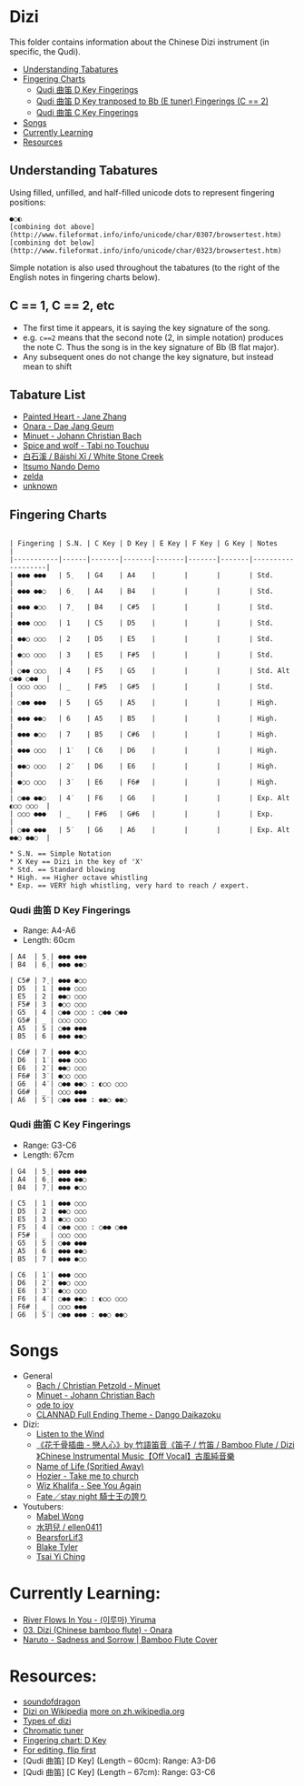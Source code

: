 # Dizi

This folder contains information about the Chinese Dizi instrument (in specific, the Qudi).

 - [Understanding Tabatures](#understanding-tabatures)
 - [Fingering Charts](#fingering-charts)
   - [Qudi 曲笛 D Key Fingerings](#qudi-曲笛-d-key-fingerings)
   - [Qudi 曲笛 D Key tranposed to Bb (E tuner) Fingerings (C == 2)](#qudi-曲笛-d-key-tranposed-to-bb-e-tuner-fingerings-c--2)
   - [Qudi 曲笛 C Key Fingerings](#qudi-曲笛-c-key-fingerings)
 - [Songs](#songs)
 - [Currently Learning](#currently-learning)
 - [Resources](#resources)

## Understanding Tabatures

Using filled, unfilled, and half-filled unicode dots to represent fingering positions:

```
●○◐
[combining dot above](http://www.fileformat.info/info/unicode/char/0307/browsertest.htm)
[combining dot below](http://www.fileformat.info/info/unicode/char/0323/browsertest.htm) 
```

Simple notation is also used throughout the tabatures (to the right of the English notes in fingering charts below).


## C == 1, C == 2, etc

- The first time it appears, it is saying the key signature of the song.
- e.g. `c==2` means that the second note (2, in simple notation) produces the note C. Thus the song is in the key signature of Bb (B flat major).
- Any subsequent ones do not change the key signature, but instead mean to shift 



## Tabature List

  - [Painted Heart - Jane Zhang](https://github.com/slimsag/music/blob/master/dizi/painted_heart.md#painted-heart---jane-zhang)
  - [Onara - Dae Jang Geum](https://github.com/slimsag/music/blob/master/dizi/onara.md#onara---dae-jang-geum)
  - [Minuet - Johann Christian Bach](https://github.com/slimsag/music/blob/master/dizi/minuet.md#minuet---johann-christian-bach)
  - [Spice and wolf - Tabi no Touchuu](https://github.com/slimsag/music/blob/master/dizi/spice_and_wolf.md#spice-and-wolf---tabi-no-touchuu)
  - [白石溪 / Báishí Xī / White Stone Creek](https://github.com/slimsag/music/blob/master/dizi/white_stone_creek.md#白石溪--báishí-xī--white-stone-creek)
  - [Itsumo Nando Demo](https://github.com/slimsag/music/blob/master/dizi/itsumo_nando_demo.md#qu-di-key-c-itsumo-nando-demo)
  - [zelda](https://github.com/slimsag/music/blob/master/dizi/zelda.md)
  - [unknown](https://github.com/slimsag/music/blob/master/dizi/unknown.md)

## Fingering Charts

```

| Fingering | S.N. | C Key | D Key | E Key | F Key | G Key | Notes             |
|-----------|------|-------|-------|-------|-------|-------|-------------------|
| ●●● ●●●   | 5̣    | G4    | A4    |       |       |       | Std.              |
| ●●● ●●○   | 6̣    | A4    | B4    |       |       |       | Std.              |
| ●●● ●○○   | 7̣    | B4    | C#5   |       |       |       | Std.              |
| ●●● ○○○   | 1    | C5    | D5    |       |       |       | Std.              |
| ●●○ ○○○   | 2    | D5    | E5    |       |       |       | Std.              |
| ●○○ ○○○   | 3    | E5    | F#5   |       |       |       | Std.              |
| ○●● ○○○   | 4    | F5    | G5    |       |       |       | Std. Alt ○●● ○●●  |
| ○○○ ○○○   | _    | F#5   | G#5   |       |       |       | Std.              |
| ○●● ●●●   | 5    | G5    | A5    |       |       |       | High.             |
| ●●● ●●○   | 6    | A5    | B5    |       |       |       | High.             |
| ●●● ●○○   | 7    | B5    | C#6   |       |       |       | High.             |
| ●●● ○○○   | 1̇    | C6    | D6    |       |       |       | High.             |
| ●●○ ○○○   | 2̇    | D6    | E6    |       |       |       | High.             |
| ●○○ ○○○   | 3̇    | E6    | F6#   |       |       |       | High.             |
| ○●● ●●○   | 4̇    | F6    | G6    |       |       |       | Exp. Alt ◐○○ ○○○  |
| ○○○ ●●●   | _    | F#6   | G#6   |       |       |       | Exp.              |
| ○●● ●●●   | 5̇    | G6    | A6    |       |       |       | Exp. Alt ●●○ ●●○  |

* S.N. == Simple Notation
* X Key == Dizi in the key of 'X'
* Std. == Standard blowing
* High. == Higher octave whistling
* Exp. == VERY high whistling, very hard to reach / expert.
```

### Qudi 曲笛 D Key Fingerings

- Range: A4-A6
- Length: 60cm

```
| A4  | 5̣ | ●●● ●●●
| B4  | 6̣ | ●●● ●●○

| C5# | 7̣ | ●●● ●○○
| D5  | 1 | ●●● ○○○
| E5  | 2 | ●●○ ○○○
| F5# | 3 | ●○○ ○○○
| G5  | 4 | ○●● ○○○ : ○●● ○●●
| G5# | _ | ○○○ ○○○
| A5  | 5 | ○●● ●●●
| B5  | 6 | ●●● ●●○

| C6# | 7 | ●●● ●○○
| D6  | 1̇ | ●●● ○○○
| E6  | 2̇ | ●●○ ○○○
| F6# | 3̇ | ●○○ ○○○
| G6  | 4̇ | ○●● ●●○ : ◐○○ ○○○
| G6# | _ | ○○○ ●●●
| A6  | 5̇ | ○●● ●●● : ●●○ ●●○
```

### Qudi 曲笛 C Key Fingerings

- Range: G3-C6
- Length: 67cm

```
| G4  | 5̣ | ●●● ●●●
| A4  | 6̣ | ●●● ●●○
| B4  | 7̣ | ●●● ●○○

| C5  | 1 | ●●● ○○○
| D5  | 2 | ●●○ ○○○
| E5  | 3 | ●○○ ○○○
| F5  | 4 | ○●● ○○○ : ○●● ○●●
| F5# | _ | ○○○ ○○○
| G5  | 5 | ○●● ●●●
| A5  | 6 | ●●● ●●○
| B5  | 7 | ●●● ●○○

| C6  | 1̇ | ●●● ○○○
| D6  | 2̇ | ●●○ ○○○
| E6  | 3̇ | ●○○ ○○○
| F6  | 4̇ | ○●● ●●○ : ◐○○ ○○○
| F6# | _ | ○○○ ●●●
| G6  | 5̇ | ○●● ●●● : ●●○ ●●○
```

# Songs

- General
  - [Bach / Christian Petzold - Minuet](https://www.youtube.com/watch?v=JNpxyjYPVUg)
  - [Minuet - Johann Christian Bach](https://www.youtube.com/watch?v=ZiGFKAP8ujQ)
  - [ode to joy](https://www.youtube.com/watch?v=AbXiKLA58SE)
  - [CLANNAD Full Ending Theme - Dango Daikazoku](https://www.youtube.com/watch?v=qvzCmV3_12c)
- Dizi:
  - [Listen to the Wind](https://www.youtube.com/watch?v=fFpINajrLhM&index=2&list=RD1n6M_t7ShOw)
  - [《花千骨插曲 - 戀人心》by 竹語笛音《笛子 / 竹笛 / Bamboo Flute / Dizi 》Chinese Instrumental Music【Off Vocal】古風純音樂](https://www.youtube.com/watch?v=zcQQn0Eu2Ok&index=16&list=RD1n6M_t7ShOw&spfreload=1)
  - [Name of Life (Spritied Away)](https://www.youtube.com/watch?v=3mhOzVGRSk8)
  - [Hozier - Take me to church](https://www.youtube.com/watch?v=uoi2H8Ow84A)
  - [Wiz Khalifa - See You Again](https://www.youtube.com/watch?v=a6YBLsuWYo8)
  - [Fate／stay night 騎士王の誇り](https://www.youtube.com/watch?v=H6QrdB2ceac)
- Youtubers:
  - [Mabel Wong](https://www.youtube.com/user/mabel2046)
  - [水玥兒 / ellen0411](https://www.youtube.com/channel/UCrMejHBAg0KHkzT9necaehA)
  - [BearsforLif3](https://www.youtube.com/user/BearsforLif3/videos)
  - [Blake Tyler](https://www.youtube.com/channel/UCuHKnJ7yqZ6ho850FbHx9lQ/videos?shelf_id=0&sort=dd&view=0)
  - [Tsai Yi Ching](https://www.youtube.com/watch?v=3ClDRvJRC5c)

# Currently Learning:

- [River Flows In You - (이루마) Yiruma](https://www.youtube.com/watch?v=8L9jajK-Fow)
- [03. Dizi (Chinese bamboo flute) - Onara](https://www.youtube.com/watch?v=hVgeKfuOeIs)
- [Naruto - Sadness and Sorrow | Bamboo Flute Cover](https://www.youtube.com/watch?v=1XBH2ENImTc)

# Resources:

- [soundofdragon](http://soundofdragon.com/dizi/)
- [Dizi on Wikipedia](https://en.wikipedia.org/wiki/Dizi_(instrument)) [more on zh.wikipedia.org](https://zh.wikipedia.org/wiki/%E7%AC%9B%E5%AD%90)
- [Types of dizi](http://www.easonmusicschool.com/types-of-dizi/)
- [Chromatic tuner](https://freetuner.co/)
- [Fingering chart: D Key](http://www.cfa.arizona.edu/purplebambooensemble/files/purplebambooensemble/Dizi-D1.PDF)
- [For editing, flip first](http://textmechanic.com/text-tools/obfuscation-tools/reverse-text-generator/)
- [Qudi 曲笛] [D Key] (Length – 60cm): Range: A3-D6
- [Qudi 曲笛] [C Key] (Length – 67cm): Range: G3-C6
